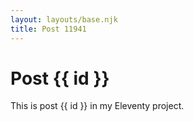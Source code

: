 ```yaml
---
layout: layouts/base.njk
title: Post 11941
---
```


# Post {{ id }}

This is post {{ id }} in my Eleventy project.
